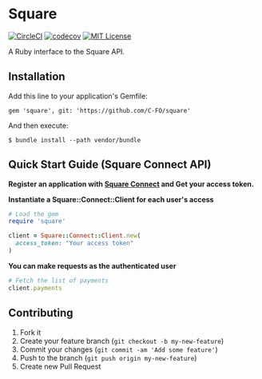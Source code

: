 Square
===

[![CircleCI](https://circleci.com/gh/C-FO/square.svg?style=svg&circle-token=1087bf6a91644baaf16a3b2878c77e0299f691fa)][CircleCI]
[![codecov](https://codecov.io/gh/C-FO/square/branch/master/graph/badge.svg)][codecov]
[![MIT License](http://img.shields.io/badge/license-MIT-blue.svg?style=flat-square)][license]

[license]: https://github.com/C-FO/square/blob/master/LICENSE
[codecov]: https://codecov.io/gh/C-FO/square
[CircleCI]: https://circleci.com/gh/C-FO/square

A Ruby interface to the Square API.

## Installation

Add this line to your application's Gemfile:

    gem 'square', git: 'https://github.com/C-FO/square'

And then execute:

    $ bundle install --path vendor/bundle

## Quick Start Guide (Square Connect API)

**Register an application with [Square Connect][square] and Get your access token.**

**Instantiate a Square::Connect::Client for each user's access**

```ruby
# Load the gem
require 'square'

client = Square::Connect::Client.new(
  access_token: "Your access token"
)
```

[square]: https://connect.squareup.com/

**You can make requests as the authenticated user**

```ruby
# Fetch the list of payments
client.payments
```

## Contributing

1. Fork it
2. Create your feature branch (`git checkout -b my-new-feature`)
3. Commit your changes (`git commit -am 'Add some feature'`)
4. Push to the branch (`git push origin my-new-feature`)
5. Create new Pull Request
